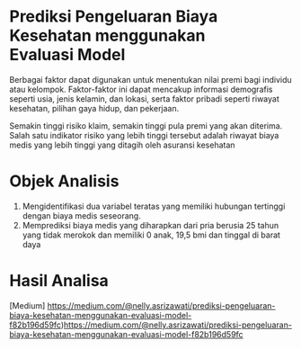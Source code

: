 # Prediksi Pengeluaran Biaya Kesehatan menggunakan Evaluasi Model

Berbagai faktor dapat digunakan untuk menentukan nilai premi bagi individu atau kelompok. Faktor-faktor ini dapat mencakup informasi demografis seperti usia, jenis kelamin, dan lokasi, serta faktor pribadi seperti riwayat kesehatan, pilihan gaya hidup, dan pekerjaan. 

Semakin tinggi risiko klaim, semakin tinggi pula premi yang akan diterima. Salah satu indikator risiko yang lebih tinggi tersebut adalah riwayat biaya medis yang lebih tinggi yang ditagih oleh asuransi kesehatan

# Objek Analisis
1. Mengidentifikasi dua variabel teratas yang memiliki hubungan tertinggi dengan biaya medis seseorang.
2. Memprediksi biaya medis yang diharapkan dari pria berusia 25 tahun yang tidak merokok dan memiliki 0 anak, 19,5 bmi dan tinggal di barat daya


# Hasil Analisa
[Medium]
https://medium.com/@nelly.asrizawati/prediksi-pengeluaran-biaya-kesehatan-menggunakan-evaluasi-model-f82b196d59fc)https://medium.com/@nelly.asrizawati/prediksi-pengeluaran-biaya-kesehatan-menggunakan-evaluasi-model-f82b196d59fc 
